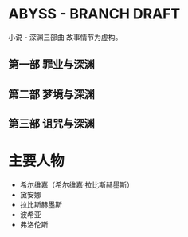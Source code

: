 # ABYSS - BRANCH DRAFT
小说 - 深渊三部曲
故事情节为虚构。

## 第一部 罪业与深渊

## 第二部 梦境与深渊

## 第三部 诅咒与深渊

# 主要人物
- 希尔维嘉（希尔维嘉·拉比斯赫墨斯）
- 黛安娜
- 拉比斯赫墨斯
- 波希亚
- 弗洛伦斯